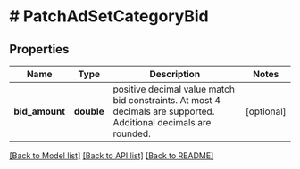 # # PatchAdSetCategoryBid

## Properties

Name | Type | Description | Notes
------------ | ------------- | ------------- | -------------
**bid_amount** | **double** | positive decimal value match bid constraints. At most 4 decimals are supported. Additional decimals are rounded. | [optional]

[[Back to Model list]](../../README.md#models) [[Back to API list]](../../README.md#endpoints) [[Back to README]](../../README.md)

